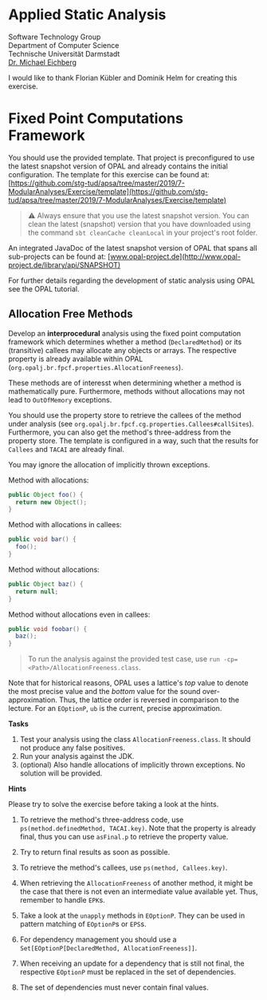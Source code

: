 # Applied Static Analysis

Software Technology Group  
Department of Computer Science  
Technische Universität Darmstadt  
[Dr. Michael Eichberg](mailto:m.eichberg@me.com)

I would like to thank Florian Kübler and Dominik Helm for creating this exercise.

# Fixed Point Computations Framework

You should use the provided template. That project is preconfigured to use the latest snapshot version of OPAL and already contains the initial configuration. The template for this exercise can be found at: [https://github.com/stg-tud/apsa/tree/master/2019/7-ModularAnalyses/Exercise/template](https://github.com/stg-tud/apsa/tree/master/2019/7-ModularAnalyses/Exercise/template)

> ️⚠️ Always ensure that you use the latest snapshot version. You can clean the latest (snapshot) version that you have downloaded using the command `sbt cleanCache cleanLocal` in your project's root folder.

An integrated JavaDoc of the latest snapshot version of OPAL that spans all sub-projects can be found at:
[www.opal-project.de](http://www.opal-project.de/library/api/SNAPSHOT)

For further details regarding the development of static analysis using OPAL see the OPAL tutorial.

## Allocation Free Methods

Develop an __interprocedural__ analysis using the fixed point computation framework which determines whether a method (`DeclaredMethod`) or its (transitive) callees may allocate any objects or arrays.
The respective property is already available within OPAL (`org.opalj.br.fpcf.properties.AllocationFreeness`).

These methods are of interesst when determining whether a method is mathematically pure.
Furthermore, methods without allocations may not lead to `OutOfMemory` exceptions.

You should use the property store to retrieve the callees of the method under analysis (see `org.opalj.br.fpcf.cg.properties.Callees#callSites`). Furthermore, you can also get the method's three-address from the property store. 
 The template is configured in a way, such that the results for `Callees` and `TACAI` are already final.

You may ignore the allocation of implicitly thrown exceptions.



Method with allocations:
```java
public Object foo() {
  return new Object();
}
```

Method with allocations in callees:
```java
public void bar() {
  foo();
}
```

Method without allocations:
```java
public Object baz() {
  return null;
}
```

Method without allocations even in callees:
```java
public void foobar() {
  baz();
}
```

> To run the analysis against the provided test case, use `run -cp=<Path>/AllocationFreeness.class`.

Note that for historical reasons, OPAL uses a lattice's *top* value to denote the most precise value and the *bottom* value for the sound over-approximation. 
Thus, the lattice order is reversed in comparison to the lecture.
For an `EOptionP`, `ub` is the current, precise approximation.

**Tasks**

 1. Test your analysis using the class `AllocationFreeness.class`. It should not produce any false positives.
 2. Run your analysis against the JDK.
 3. (optional) Also handle allocations of implicitly thrown exceptions. No solution will be provided.


**Hints**

Please try to solve the exercise before taking a look at the hints.

1. To retrieve the method's three-address code, use `ps(method.definedMethod, TACAI.key)`. Note that the property is already final, thus you can use `asFinal.p` to retrieve the property value.

1. Try to return final results as soon as possible.

1. To retrieve the method's callees, use `ps(method, Callees.key)`. 

1. When retrieving the `AllocationFreeness` of another method, it might be the case that there is not even an intermediate value available yet. Thus, remember to handle `EPK`s.

1. Take a look at the `unapply` methods in `EOptionP`. They can be used in pattern matching of `EOptionP`s or `EPS`s. 

1. For dependency management you should use a `Set[EOptionP[DeclaredMethod, AllocationFreeness]]`.

1. When receiving an update for a dependency that is still not final, the respective `EOptionP` must be replaced in the set of dependencies.

1. The set of dependencies must never contain final values.


